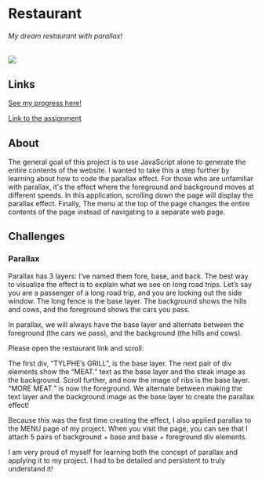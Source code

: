 # Restaurant
###### My dream restaurant with parallax!
![](https://github.com/TYLPHE/TYLPHE/blob/main/readmeAssets/restaurant.gif)

## Links
[See my progress here!](https://tylphe.github.io/restaurant/)

[Link to the assignment](https://www.theodinproject.com/paths/full-stack-javascript/courses/javascript/lessons/restaurant-page)

## About
The general goal of this project is to use JavaScript alone to generate the entire contents of the website. I wanted to take this a step further by learning about how to code the parallax effect. For those who are unfamiliar with parallax, it's the effect where the foreground and background moves at different speeds. In this application, scrolling down the page will display the parallax effect. Finally, The menu at the top of the page changes the entire contents of the page instead of navigating to a separate web page.

## Challenges
### Parallax
Parallax has 3 layers: I’ve named them fore, base, and back. The best way to visualize the effect is to explain what we see on long road trips. Let’s say you are a passenger of a long road trip, and you are looking out the side window. The long fence is the base layer. The background shows the hills and cows, and the foreground shows the cars you pass.

In parallax, we will always have the base layer and alternate between the foreground (the cars we pass), and the background (the hills and cows).

Please open the restaurant link and scroll:

The first div, “TYLPHE’s GRILL”, is the base layer. The next pair of div elements show the “MEAT.” text as the base layer and the steak image as the background. Scroll further, and now the image of ribs is the base layer. “MORE MEAT.” is now the foreground. We alternate between making the text layer and the background image as the base layer to create the parallax effect!

Because this was the first time creating the effect, I also applied parallax to the MENU page of my project. When you visit the page, you can see that I attach 5 pairs of background + base and base + foreground div elements.

I am very proud of myself for learning both the concept of parallax and applying it to my project. I had to be detailed and persistent to truly understand it! 
